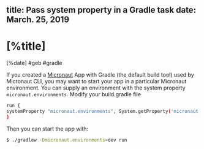 title: Pass system property in a Gradle task
date: March. 25, 2019
---

# [%title]

[%date] #geb #gradle

If you created a [Micronaut](https://micronaut.io/) App with Gradle (the default build tool) used by Micronaut CLI, you may want to start your app in a particular Micronaut environment. You can supply an environment with the system property `micronaut.environments`. Modify your build.gradle file

```bash
run {
systemProperty "micronaut.environments", System.getProperty('micronaut.environments')
}
```

Then you can start the app with: 

```bash
$ ./gradlew -Dmicronaut.environments=dev run
```




       
